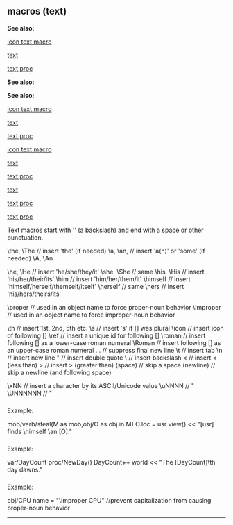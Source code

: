 

 macros (text)
---------------




**See also:** 


[icon text macro](#/DM/text/macros/icon) 

[text](#/DM/text) 

[text proc](#/proc/text) 





**See also:** 

**See also:**

[icon text macro](#/DM/text/macros/icon) 

[text](#/DM/text) 

[text proc](#/proc/text) 



[icon text macro](#/DM/text/macros/icon)

[text](#/DM/text) 

[text proc](#/proc/text) 


[text](#/DM/text)

[text proc](#/proc/text) 

[text proc](#/proc/text)

 Text macros start with '\' (a backslash) and end with a space or other
punctuation.




 \the, \The // insert 'the' (if needed)
\a, \an, // insert 'a(n)' or 'some' (if needed)
\A, \An

\he, \He // insert 'he/she/they/it'
\she, \She // same
\his, \His // insert 'his/her/their/its'
\him // insert 'him/her/them/it'
\himself // insert 'himself/herself/themself/itself'
\herself // same
\hers // insert 'his/hers/theirs/its'

\proper // used in an object name to force proper-noun behavior
\improper // used in an object name to force improper-noun behavior

\th // insert 1st, 2nd, 5th etc.
\s // insert 's' if [] was plural
\icon // insert icon of following []
\ref // insert a unique id for following []
\roman // insert following [] as a lower-case roman numeral
\Roman // insert following [] as an upper-case roman numeral
\... // suppress final new line
\t // insert tab
\n // insert new line
\" // insert double quote
\\ // insert backslash
\< // insert &lt; (less than)
\> // insert &gt; (greater than)
\(space) // skip a space
\(newline) // skip a newline (and following space)

\xNN // insert a character by its ASCII/Unicode value
\uNNNN // "
\UNNNNNN // "

### 
 Example:



 mob/verb/steal(M as mob,obj/O as obj in M)
 O.loc = usr
 view() << "[usr] finds \himself \an [O]."

### 
 Example:



 var/DayCount
proc/NewDay()
 DayCount++
 world << "The [DayCount]\th day dawns."

### 
 Example:



 obj/CPU
 name = "\improper CPU" //prevent capitalization from causing proper-noun behavior



---


